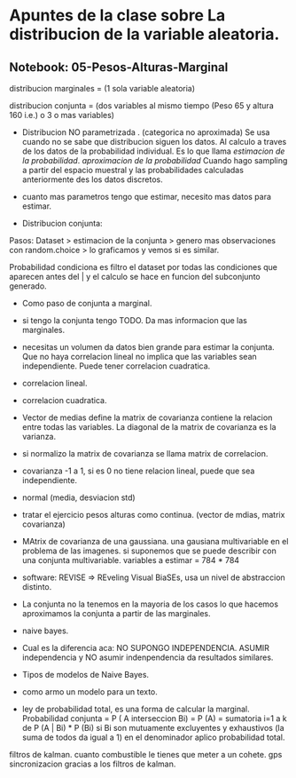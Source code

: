 
# Apuntes de la clase sobre La distribucion de la variable aleatoria.

## Notebook: 05-Pesos-Alturas-Marginal


distribucion marginales = (1 sola variable aleatoria)

distribucion conjunta = (dos variables al mismo tiempo (Peso 65 y altura 160 i.e.) o 3 o mas variables)

* Distribucion NO parametrizada . (categorica no aproximada)
  Se usa cuando no se sabe que distribucion siguen los datos.
  Al calculo a traves de los datos de la probabilidad individual. 
  Es lo que llama *estimacion de la probabilidad*.
  *aproximacion de la probabilidad*
  Cuando hago sampling a partir del espacio muestral y las probabilidades calculadas anteriormente des los datos discretos.
  
* cuanto mas parametros tengo que estimar, necesito mas datos para estimar.

* Distribucion conjunta:

Pasos:
Dataset > estimacion de la conjunta > genero mas observaciones con random.choice > lo graficamos y vemos si es similar.

Probabilidad condiciona es filtro el dataset por todas las condiciones que aparecen antes del |
y el calculo se hace en funcion del subconjunto generado.
* Como paso de conjunta a marginal.
* si tengo la conjunta tengo TODO. Da mas informacion que las marginales.
* necesitas un volumen da datos bien grande para estimar la conjunta.
Que no haya correlacion lineal no implica que las variables sean independiente. Puede tener correlacion cuadratica.
* correlacion lineal.
* correlacion cuadratica.
* Vector de medias define la matrix de covarianza contiene la relacion entre todas las variables.
La diagonal de la matrix de covarianza es la varianza.
* si normalizo la matrix de covarianza se llama matrix de correlacion.
* covarianza -1 a 1, si es 0 no tiene relacion lineal, puede que sea independiente.
* normal (media, desviacion std)
* tratar el ejercicio pesos alturas como continua. (vector de mdias, matrix covarianza)
* MAtrix de covarianza de una gaussiana.
una gausiana multivariable en el problema de las imagenes.
si suponemos que se puede describir con una conjunta multivariable.
variables a estimar = 784 * 784
* software: REVISE => REveling  Visual BiaSEs, usa un nivel de abstraccion distinto.
* La conjunta no la tenemos en la mayoria de los casos lo que hacemos
aproximamos la conjunta a partir de las marginales.
* naive bayes.
* Cual es la diferencia aca:
    NO SUPONGO INDEPENDENCIA.
    ASUMIR independencia y NO asumir indenpendencia da resultados similares. 
  
* Tipos de modelos de Naive Bayes.
* como armo un modelo para un texto.

* ley de probabilidad total, es una forma de calcular la marginal.
Probabilidad conjunta  = P ( A interseccion Bi) = P (A) = sumatoria i=1 a k de P (A | Bi) * P (Bi)
  si Bi son mutuamente excluyentes
  y exhaustivos (la suma de todos da igual a 1)
en el denominador aplico probabilidad total.
  

filtros de kalman.
cuanto combustible le tienes que meter a un cohete.
gps sincronizacion gracias a los filtros de kalman.




